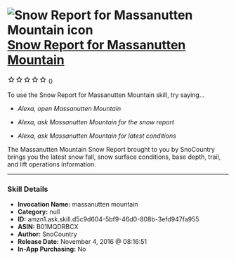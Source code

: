 # &nbsp;<img src="skill_icon" alt="Snow Report for Massanutten Mountain icon" width="36"> [Snow Report for Massanutten Mountain](http://alexa.amazon.com/#skills/amzn1.ask.skill.d5c9d604-5bf9-46d0-808b-3efd947fa955)
![0 stars](../../images/ic_star_border_black_18dp_1x.png)![0 stars](../../images/ic_star_border_black_18dp_1x.png)![0 stars](../../images/ic_star_border_black_18dp_1x.png)![0 stars](../../images/ic_star_border_black_18dp_1x.png)![0 stars](../../images/ic_star_border_black_18dp_1x.png) 0

To use the Snow Report for Massanutten Mountain skill, try saying...

* *Alexa, open Massanutten Mountain*

* *Alexa, ask Massanutten Mountain for the snow report*

* *Alexa, ask Massanutten Mountain for latest conditions*

The Massanutten Mountain Snow Report brought to you by SnoCountry brings you the latest snow fall, snow surface conditions,  base depth, trail, and lift operations information.

***

### Skill Details

* **Invocation Name:** massanutten mountain
* **Category:** null
* **ID:** amzn1.ask.skill.d5c9d604-5bf9-46d0-808b-3efd947fa955
* **ASIN:** B01MQDRBCX
* **Author:** SnoCountry
* **Release Date:** November 4, 2016 @ 08:16:51
* **In-App Purchasing:** No
